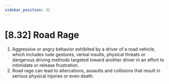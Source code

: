 ```yaml
---
sidebar_position: 32
---
```

# [8.32] Road Rage

1. Aggressive or angry behavior exhibited by a driver of a road vehicle, which includes rude gestures, verbal insults, physical threats or dangerous driving methods targeted toward another driver in an effort to intimidate or release frustration.
2. Road rage can lead to altercations, assaults and collisions that result in serious physical injuries or even death.
